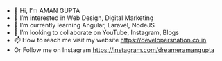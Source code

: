 - 👋 Hi, I’m AMAN GUPTA
- 👀 I’m interested in Web Design, Digital Marketing
- 🌱 I’m currently learning Angular, Laravel, NodeJS
- 💞️ I’m looking to collaborate on YouTube, Instagram, Blogs
- 📫 How to reach me visit my website https://developersnation.co.in 
- Or Follow me on Instagram https://instagram.com/dreameramangupta

<!---
AmanG007/AmanG007 is a ✨ special ✨ repository because its `README.md` (this file) appears on your GitHub profile.
You can click the Preview link to take a look at your changes.
--->
